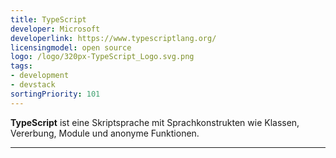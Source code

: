 ```yaml
---
title: TypeScript
developer: Microsoft
developerlink: https://www.typescriptlang.org/
licensingmodel: open source
logo: /logo/320px-TypeScript_Logo.svg.png
tags:
- development
- devstack
sortingPriority: 101
---
```

__TypeScript__ ist eine Skriptsprache mit Sprachkonstrukten wie Klassen, Vererbung, Module und anonyme Funktionen.

---

